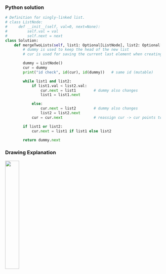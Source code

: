 ### Python solution
```python
# Definition for singly-linked list.
# class ListNode:
#     def __init__(self, val=0, next=None):
#         self.val = val
#         self.next = next
class Solution:
    def mergeTwoLists(self, list1: Optional[ListNode], list2: Optional[ListNode]) -> Optional[ListNode]:
        # dummy is used to keep the head of the new list
        # cur is used for saving the current last element when creating the list during the while statement

        dummy = ListNode()
        cur = dummy
        print("id check", id(cur), id(dummy))   # same id (mutable)

        while list1 and list2:
            if list1.val < list2.val:
                cur.next = list1        # dummy also changes
                list1 = list1.next

            else:
                cur.next = list2        # dummy also changes
                list2 = list2.next
            cur = cur.next              # reassign cur -> cur points to new object 

        if list1 or list2:
            cur.next = list1 if list1 else list2

        return dummy.next
```

### Drawing Explanation
<img src="https://user-images.githubusercontent.com/59331040/233763700-77242eb5-b09d-4202-b073-66ad6c8005de.JPG" width="30%">
